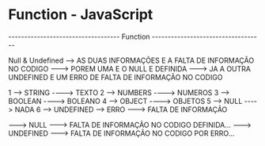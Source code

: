 # Function - JavaScript


----------------------------------- Function -----------------------------------

Null & Undefined --> AS DUAS INFORMAÇÕES E A FALTA DE INFORMAÇÃO NO CODIGO 
                ---> POREM UMA E  O NULL E DEFINIDA
                ---> JA A OUTRA UNDEFINED E UM ERRO DE FALTA DE INFORMAÇÃO NO CODIGO

1  --> STRING  ----> TEXTO
2  --> NUMBERS ----> NUMEROS
3  --> BOOLEAN ----> BOLEANO
4  --> OBJECT  ----> OBJETOS
5  --> NULL    ----> NADA
6  --> UNDEFINED --> ERRO ---> FALTA DE INFORMAÇÃO

---> NULL       ---> FALTA DE INFORMAÇÃO NO CODIGO DEFINIDA...
---> UNDEFINED  ---> FALTA DE INFORMAÇÃO NO CODIGO POR ERRO...
